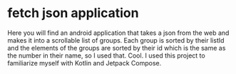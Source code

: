 # fetch json application
Here you will find an android application that takes a json from the web and makes it into a scrollable list of groups. Each group is sorted by their listId and the elements of the groups are sorted by their id which is the same as the number in their name, so I used that. Cool. I used this project to familiarize myself with Kotlin and Jetpack Compose.